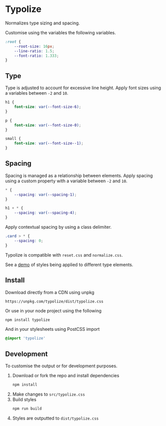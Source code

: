 # Typolize

Normalizes type sizing and spacing.

Customise using the variables the following variables.

```css
:root {
    --root-size: 16px;
    --line-ratio: 1.5;
    --font-ratio: 1.333;
}
```

## Type

Type is adjusted to account for excessive line height. Apply font sizes using a variables between `-2` and `10`.

```css
h1 {
    font-size: var(--font-size-6);
}

p {
    font-size: var(--font-size-0);
}

small {
    font-size: var(--font-size--1);
}
```

## Spacing

Spacing is managed as a relationship between elements. Apply spacing using a custom property with a variable between `-2` and `10`.

```css
* {
    --spacing: var(--spacing-1);
}

h1 + * {
    --spacing: var(--spacing-4);
}
```

Apply contextual spacing by using a class delimiter.

```css
.card > * {
    --spacing: 0;
}
```

Typolize is compatible with `reset.css` and `normalize.css`.

See a [demo](https://typolize.now.sh/) of styles being applied to different type elements.


## Install

Download directly from a CDN using unpkg

```
https://unpkg.com/typolize/dist/typolize.css
```

Or use in your node project using the following

```bash
npm install typolize
```

And in your stylesheets using PostCSS import

```css
@import 'typolize'
```

## Development

To customise the output or for development purposes.

1. Download or fork the repo and install dependencies
    ```bash
    npm install
    ```
2. Make changes to `src/typolize.css`
3. Build styles
    ```bash
    npm run build
    ```
4. Styles are outputted to `dist/typolize.css`
